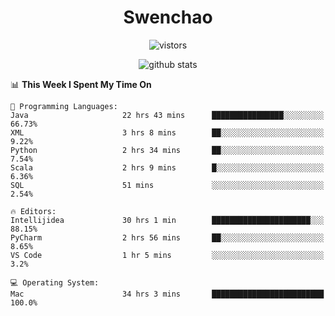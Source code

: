 <h1 align="center">Swenchao</h3>

<p align="center">
  <img src="https://visitor-badge.glitch.me/badge?page_id=Swenchao" alt="vistors" />
</p>

<p align="center">
  <img src="https://github-readme-stats.vercel.app/api?username=Swenchao&count_private=true&show_icons=true&theme=vue-dark&hide_title=true" alt="github stats" />
</p>

<!--START_SECTION:waka-->
📊 **This Week I Spent My Time On** 

```text
💬 Programming Languages: 
Java                     22 hrs 43 mins      ████████████████░░░░░░░░░   66.73% 
XML                      3 hrs 8 mins        ██░░░░░░░░░░░░░░░░░░░░░░░   9.22% 
Python                   2 hrs 34 mins       ██░░░░░░░░░░░░░░░░░░░░░░░   7.54% 
Scala                    2 hrs 9 mins        █░░░░░░░░░░░░░░░░░░░░░░░░   6.36% 
SQL                      51 mins             ░░░░░░░░░░░░░░░░░░░░░░░░░   2.54%

🔥 Editors: 
Intellijidea             30 hrs 1 min        ██████████████████████░░░   88.15% 
PyCharm                  2 hrs 56 mins       ██░░░░░░░░░░░░░░░░░░░░░░░   8.65% 
VS Code                  1 hr 5 mins         ░░░░░░░░░░░░░░░░░░░░░░░░░   3.2%

💻 Operating System: 
Mac                      34 hrs 3 mins       █████████████████████████   100.0%

```


<!--END_SECTION:waka-->

